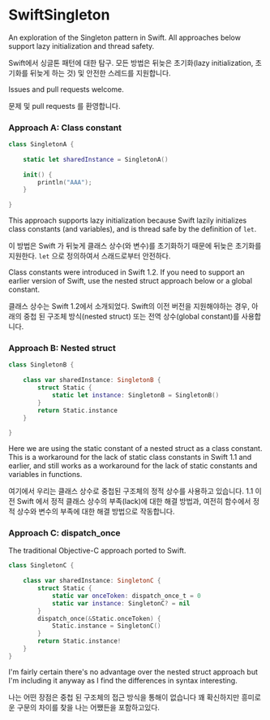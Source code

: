 # SwiftSingleton

An exploration of the Singleton pattern in Swift. All approaches below support lazy initialization and thread safety.

Swift에서 싱글톤 패턴에 대한 탐구. 모든 방법은 뒤늦은 초기화(lazy initialization, 초기화를 뒤늦게 하는 것) 및 안전한 스레드를 지원합니다.

Issues and pull requests welcome.

문제 및 pull requests 를 환영합니다.

### Approach A: Class constant

```swift
class SingletonA {
    
    static let sharedInstance = SingletonA()
    
    init() {
        println("AAA");
    }
    
}
```

This approach supports lazy initialization because Swift lazily initializes class constants (and variables), and is thread safe by the definition of `let`.

이 방법은 Swift 가 뒤늦게 클래스 상수(와 변수)를 초기화하기 때문에 뒤늦은 초기화를 지원한다. `let` 으로 정의하여서 스래드로부터 안전하다.

Class constants were introduced in Swift 1.2. If you need to support an earlier version of Swift, use the nested struct approach below or a global constant.

클래스 상수는 Swift 1.2에서 소개되었다. Swift의 이전 버전을 지원해야하는 경우, 아래의 중첩 된 구조체 방식(nested struct) 또는 전역 상수(global constant)를 사용합니다.

### Approach B: Nested struct

```swift
class SingletonB {
    
    class var sharedInstance: SingletonB {
        struct Static {
            static let instance: SingletonB = SingletonB()
        }
        return Static.instance
    }
    
}
```

Here we are using the static constant of a nested struct as a class constant. This is a workaround for the lack of static class constants in Swift 1.1 and earlier, and still works as a workaround for the lack of static constants and variables in functions.

여기에서 우리는 클래스 상수로 중첩된 구조체의 정적 상수를 사용하고 있습니다. 1.1 이전 Swift 에서 정적 클래스 상수의 부족(lack)에 대한 해결 방법과, 여전히 함수에서 정적 상수와 변수의 부족에 대한 해결 방법으로 작동합니다.

### Approach C: dispatch_once

The traditional Objective-C approach ported to Swift.

```swift
class SingletonC {
    
    class var sharedInstance: SingletonC {
        struct Static {
            static var onceToken: dispatch_once_t = 0
            static var instance: SingletonC? = nil
        }
        dispatch_once(&Static.onceToken) {
            Static.instance = SingletonC()
        }
        return Static.instance!
    }
}
```

I'm fairly certain there's no advantage over the nested struct approach but I'm including it anyway as I find the differences in syntax interesting.

나는 어떤 장점은 중첩 된 구조체의 접근 방식을 통해이 없습니다 꽤 확신하지만 흥미로운 구문의 차이를 찾을 나는 어쨌든을 포함하고있다.
